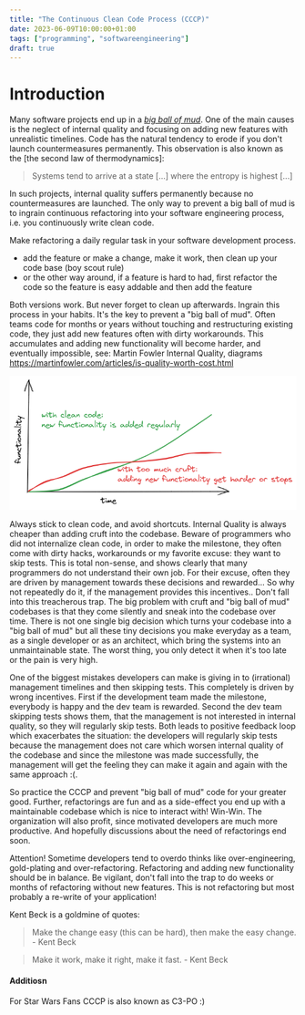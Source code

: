 ```yaml
---
title: "The Continuous Clean Code Process (CCCP)"
date: 2023-06-09T10:00:00+01:00
tags: ["programming", "softwareengineering"]
draft: true
---
```


# Introduction

Many software projects end up in a
[_big ball of mud_](https://wiki.c2.com/?BigBallOfMud). One of the main causes
is the neglect of internal quality and focusing on adding new features with
unrealistic timelines. Code has the natural tendency to erode if you don't
launch countermeasures permanently. This observation is also known as the [the
second law of thermodynamics]:

> Systems tend to arrive at a state [...] where the entropy is highest [...]

In such projects, internal quality suffers permanently because no
countermeasures are launched. The only way to prevent a big ball of mud is to
ingrain continuous refactoring into your software engineering process, i.e. you
continuously write clean code.

Make refactoring a daily regular task in your software development process.

- add the feature or make a change, make it work, then clean up your code base
  (boy scout rule)
- or the other way around, if a feature is hard to had, first refactor the code
  so the feature is easy addable and then add the feature

Both versions work. But never forget to clean up afterwards. Ingrain this
process in your habits. It's the key to prevent a "big ball of mud". Often teams
code for months or years without touching and restructuring existing code, they
just add new features often with dirty workarounds. This accumulates and adding
new functionality will become harder, and eventually impossible, see: Martin
Fowler Internal Quality, diagrams
https://martinfowler.com/articles/is-quality-worth-cost.html

<p align="center">
    <img src="/img/clean_code_over_time.png" alt="clean_code_over_time" class="medium-zoom-image" width="600">
</p>

Always stick to clean code, and avoid shortcuts. Internal Quality is always
cheaper than adding cruft into the codebase. Beware of programmers who did not
internalize clean code, in order to make the milestone, they often come with
dirty hacks, workarounds or my favorite excuse: they want to skip tests. This is
total non-sense, and shows clearly that many programmers do not understand their
own job. For their excuse, often they are driven by management towards these
decisions and rewarded... So why not repeatedly do it, if the management
provides this incentives.. Don't fall into this treacherous trap. The big
problem with cruft and "big ball of mud" codebases is that they come silently
and sneak into the codebase over time. There is not one single big decision
which turns your codebase into a "big ball of mud" but all these tiny decisions
you make everyday as a team, as a single developer or as an architect, which
bring the systems into an unmaintainable state. The worst thing, you only detect
it when it's too late or the pain is very high.

One of the biggest mistakes developers can make is giving in to (irrational)
management timelines and then skipping tests. This completely is driven by wrong
incentives. First if the development team made the milestone, everybody is happy
and the dev team is rewarded. Second the dev team skipping tests shows them,
that the management is not interested in internal quality, so they will
regularly skip tests. Both leads to positive feedback loop which exacerbates the
situation: the developers will regularly skip tests because the management does
not care which worsen internal quality of the codebase and since the milestone
was made successfully, the management will get the feeling they can make it
again and again with the same approach :(.

So practice the CCCP and prevent "big ball of mud" code for your greater good.
Further, refactorings are fun and as a side-effect you end up with a
maintainable codebase which is nice to interact with! Win-Win. The organization
will also profit, since motivated developers are much more productive. And
hopefully discussions about the need of refactorings end soon.

Attention! Sometime developers tend to overdo thinks like over-engineering,
gold-plating and over-refactoring. Refactoring and adding new functionality
should be in balance. Be vigilant, don't fall into the trap to do weeks or
months of refactoring without new features. This is not refactoring but most
probably a re-write of your application!

Kent Beck is a goldmine of quotes:

> Make the change easy (this can be hard), then make the easy change. - Kent
> Beck

> Make it work, make it right, make it fast. - Kent Beck

#### Additiosn

For Star Wars Fans CCCP is also known as C3-PO :)
